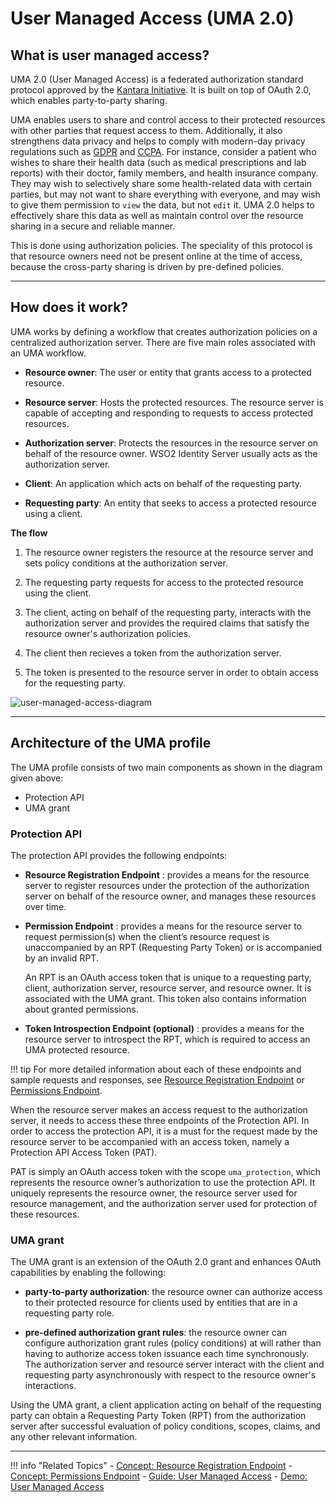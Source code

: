 # User Managed Access (UMA 2.0)

## What is user managed access?

UMA 2.0 (User Managed Access) is a federated authorization standard protocol approved by the [Kantara Initiative](https://docs.kantarainitiative.org/uma/wg/rec-oauth-uma-grant-2.0.html). It is built on top of OAuth 2.0, which enables party-to-party sharing. 

UMA enables users to share and control access to their protected resources with other parties that request access to them. Additionally, it also strengthens data privacy and helps to comply with modern-day privacy regulations such as [GDPR](TODO:insert-link) and [CCPA](TODO:insert-link). For instance, consider a patient who wishes to share their health data (such as medical prescriptions and lab reports) with their doctor, family members, and health insurance company. They may wish to selectively share some health-related data with certain parties, but may not want to share everything with everyone, and may wish to give them permission to `view` the data, but not `edit` it. UMA 2.0 helps to effectively share this data as well as maintain control over the resource sharing in a secure and reliable manner. 

This is done using authorization policies. The speciality of this protocol is that resource owners need not be present online at the time of access, because the cross-party sharing is driven by pre-defined policies.

-----

## How does it work?

UMA works by defining a workflow that creates authorization policies on a centralized authorization server. There are five main roles associated with an UMA workflow. 

- **Resource owner**: The user or entity that grants access to a protected resource. 

- **Resource server**: Hosts the protected resources. The resource server is capable of accepting and responding to requests to access protected resources.

- **Authorization server**: Protects the resources in the resource server on behalf of the resource owner. WSO2 Identity Server usually acts as the authorization server.

- **Client**: An application which acts on behalf of the requesting party.

- **Requesting party**: An entity that seeks to access a protected resource using a client.

**The flow**

1. The resource owner registers the resource at the resource server and sets policy conditions at the authorization server. 

2. The requesting party requests for access to the protected resource using the client. 

2. The client, acting on behalf of the requesting party, interacts with the authorization server and provides the required claims that satisfy the resource owner's authorization policies.  

3. The client then recieves a token from the authorization server. 

4. The token is presented to the resource server in order to obtain access for the requesting party. 

![user-managed-access-diagram](../../../assets/img/concepts/user-managed-access-diagram.png) 

---

## Architecture of the UMA profile

The UMA profile consists of two main components as shown in the diagram given above: 

- Protection API
- UMA grant

### Protection API

The protection API provides the following endpoints:

- **Resource Registration Endpoint** : provides a means for the resource server to register resources under the protection of the authorization server on behalf of the resource owner, and manages these resources over time.

- **Permission Endpoint** : provides a means for the resource server to request permission(s) when the client’s resource request is unaccompanied by an RPT (Requesting Party Token) or is accompanied by an invalid RPT. 

    An RPT is an OAuth access token that is unique to a requesting party, client, authorization server, resource server, and resource owner. It is associated with the UMA grant. This token also contains information about granted permissions.

- **Token Introspection Endpoint (optional)** : provides a means for the resource server to introspect the RPT, which is required to access an UMA protected resource.

!!! tip
    For more detailed information about each of these endpoints and sample requests and responses, see [Resource Registration Endpoint](../uma-resource-registration) or [Permissions Endpoint](../uma-permissions-endpoint).

When the resource server makes an access request to the authorization server, it needs to access these three endpoints of the Protection API. In order to access the protection API, it is a must for the request made by the resource server to be accompanied with an access token, namely a Protection API Access Token (PAT). 

PAT is simply an OAuth access token with the scope  `uma_protection`, which represents the resource owner’s authorization to use the protection API. It uniquely represents the resource owner, the resource server used for resource management, and the authorization server used for protection of these resources.

### UMA grant

The UMA grant is an extension of the OAuth 2.0 grant and enhances OAuth capabilities by enabling the following: 

- **party-to-party authorization**: the resource owner can authorize access to their protected resource for clients used by entities that are in a requesting party role.

- **pre-defined authorization grant rules**: the resource owner can configure authorization grant rules (policy conditions) at will rather than having to authorize access token issuance each time synchronously. The authorization server and resource server interact with the client and requesting party asynchronously with respect to the resource owner's interactions. 

Using the UMA grant, a client application acting on behalf of the requesting party can obtain a Requesting Party Token (RPT) from the authorization server after successful evaluation of policy conditions, scopes, claims, and any other relevant information.

---
     
!!! info "Related Topics"
    - [Concept: Resource Registration Endpoint](../uma-resource-registration)
    - [Concept: Permissions Endpoint](../uma-permissions-endpoint)
    - [Guide: User Managed Access](TODO:link-to-guide)
    - [Demo: User Managed Access](TODO:link-to-demo)


